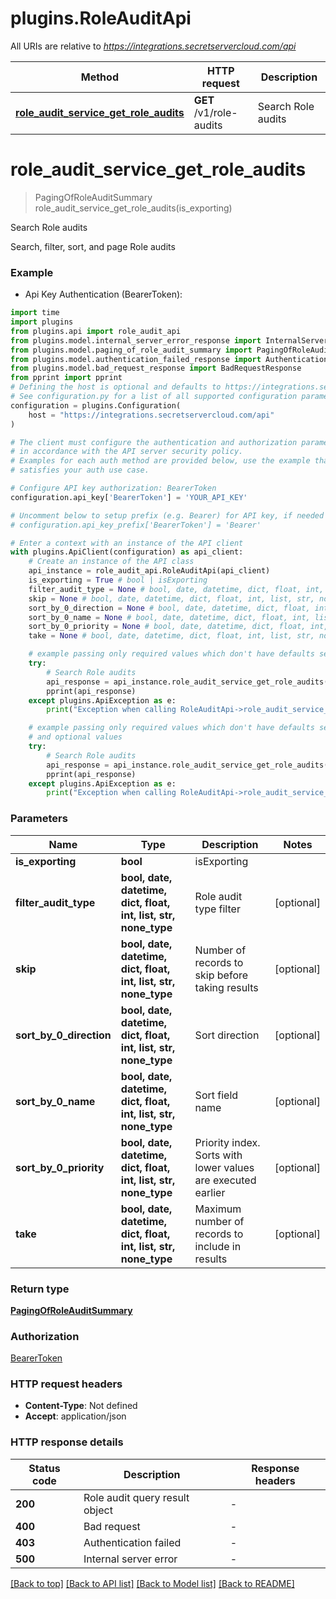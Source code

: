 # plugins.RoleAuditApi

All URIs are relative to *https://integrations.secretservercloud.com/api*

Method | HTTP request | Description
------------- | ------------- | -------------
[**role_audit_service_get_role_audits**](RoleAuditApi.md#role_audit_service_get_role_audits) | **GET** /v1/role-audits | Search Role audits


# **role_audit_service_get_role_audits**
> PagingOfRoleAuditSummary role_audit_service_get_role_audits(is_exporting)

Search Role audits

Search, filter, sort, and page Role audits

### Example

* Api Key Authentication (BearerToken):

```python
import time
import plugins
from plugins.api import role_audit_api
from plugins.model.internal_server_error_response import InternalServerErrorResponse
from plugins.model.paging_of_role_audit_summary import PagingOfRoleAuditSummary
from plugins.model.authentication_failed_response import AuthenticationFailedResponse
from plugins.model.bad_request_response import BadRequestResponse
from pprint import pprint
# Defining the host is optional and defaults to https://integrations.secretservercloud.com/api
# See configuration.py for a list of all supported configuration parameters.
configuration = plugins.Configuration(
    host = "https://integrations.secretservercloud.com/api"
)

# The client must configure the authentication and authorization parameters
# in accordance with the API server security policy.
# Examples for each auth method are provided below, use the example that
# satisfies your auth use case.

# Configure API key authorization: BearerToken
configuration.api_key['BearerToken'] = 'YOUR_API_KEY'

# Uncomment below to setup prefix (e.g. Bearer) for API key, if needed
# configuration.api_key_prefix['BearerToken'] = 'Bearer'

# Enter a context with an instance of the API client
with plugins.ApiClient(configuration) as api_client:
    # Create an instance of the API class
    api_instance = role_audit_api.RoleAuditApi(api_client)
    is_exporting = True # bool | isExporting
    filter_audit_type = None # bool, date, datetime, dict, float, int, list, str, none_type | Role audit type filter (optional)
    skip = None # bool, date, datetime, dict, float, int, list, str, none_type | Number of records to skip before taking results (optional)
    sort_by_0_direction = None # bool, date, datetime, dict, float, int, list, str, none_type | Sort direction (optional)
    sort_by_0_name = None # bool, date, datetime, dict, float, int, list, str, none_type | Sort field name (optional)
    sort_by_0_priority = None # bool, date, datetime, dict, float, int, list, str, none_type | Priority index. Sorts with lower values are executed earlier (optional)
    take = None # bool, date, datetime, dict, float, int, list, str, none_type | Maximum number of records to include in results (optional)

    # example passing only required values which don't have defaults set
    try:
        # Search Role audits
        api_response = api_instance.role_audit_service_get_role_audits(is_exporting)
        pprint(api_response)
    except plugins.ApiException as e:
        print("Exception when calling RoleAuditApi->role_audit_service_get_role_audits: %s\n" % e)

    # example passing only required values which don't have defaults set
    # and optional values
    try:
        # Search Role audits
        api_response = api_instance.role_audit_service_get_role_audits(is_exporting, filter_audit_type=filter_audit_type, skip=skip, sort_by_0_direction=sort_by_0_direction, sort_by_0_name=sort_by_0_name, sort_by_0_priority=sort_by_0_priority, take=take)
        pprint(api_response)
    except plugins.ApiException as e:
        print("Exception when calling RoleAuditApi->role_audit_service_get_role_audits: %s\n" % e)
```


### Parameters

Name | Type | Description  | Notes
------------- | ------------- | ------------- | -------------
 **is_exporting** | **bool**| isExporting |
 **filter_audit_type** | **bool, date, datetime, dict, float, int, list, str, none_type**| Role audit type filter | [optional]
 **skip** | **bool, date, datetime, dict, float, int, list, str, none_type**| Number of records to skip before taking results | [optional]
 **sort_by_0_direction** | **bool, date, datetime, dict, float, int, list, str, none_type**| Sort direction | [optional]
 **sort_by_0_name** | **bool, date, datetime, dict, float, int, list, str, none_type**| Sort field name | [optional]
 **sort_by_0_priority** | **bool, date, datetime, dict, float, int, list, str, none_type**| Priority index. Sorts with lower values are executed earlier | [optional]
 **take** | **bool, date, datetime, dict, float, int, list, str, none_type**| Maximum number of records to include in results | [optional]

### Return type

[**PagingOfRoleAuditSummary**](PagingOfRoleAuditSummary.md)

### Authorization

[BearerToken](../README.md#BearerToken)

### HTTP request headers

 - **Content-Type**: Not defined
 - **Accept**: application/json


### HTTP response details

| Status code | Description | Response headers |
|-------------|-------------|------------------|
**200** | Role audit query result object |  -  |
**400** | Bad request |  -  |
**403** | Authentication failed |  -  |
**500** | Internal server error |  -  |

[[Back to top]](#) [[Back to API list]](../README.md#documentation-for-api-endpoints) [[Back to Model list]](../README.md#documentation-for-models) [[Back to README]](../README.md)

